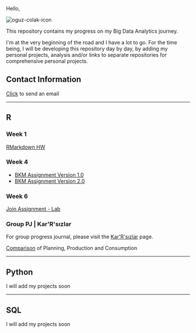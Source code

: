 Hello, 

![oguz-colak-icon](https://user-images.githubusercontent.com/55504780/71450332-2c862d00-2771-11ea-893d-a902c0bb1831.png)

This repository contains my progress on my Big Data Analytics journey. 

I'm at the very beginning of the road and I have a lot to go. For the time being, I will be developing this repository day by day, by adding my personal projects, analysis and/or links to separate repositories for comprehensive personal projects.



## Contact Information
[Click](mailto:info@oguzcolak.com) to send an email

----------------------------------------------------------------------------------------

## R

### Week 1

[RMarkdown HW](https://oguzcolak.github.io/personal/oguz-colak-rmarkdown-homework.html)

### Week 4

* [BKM Assignment Version 1.0](https://oguzcolak.github.io/personal/oguz-colak-bkm-assignment.html)
* [BKM Assignment Version 2.0](https://oguzcolak.github.io/personal/oguz-colak-bkm-assignment-2.html)

### Week 6

[Join Assignment - Lab](https://oguzcolak.github.io/personal/week6-lab-join-assignment.html)

### Group PJ | Kar'R'sızlar

For group progress journal, please visit the [Kar'R'sızlar](https://pjournal.github.io/mef03g-Kar-R-sizlar/) page.

[Comparison](https://oguzcolak.github.io/personal/Group-Project-Oguz-Colak.html) of Planning, Production and Consumption 

----------------------------------------------------------------------------------------

## Python

I will add my projects soon

----------------------------------------------------------------------------------------

## SQL

I will add my projects soon
